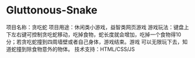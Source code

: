 # Gluttonous-Snake
项目名称：贪吃蛇
项目用途：休闲类小游戏，益智类网页游戏
游戏玩法：键盘上下左右键可控制贪吃蛇移动，吃掉食物，蛇长度就会增加，吃掉一个食物得10分；若贪吃蛇撞到四周墙壁或者自己身体，游戏结束。游戏           可以无限玩下去，知道蛇撞到除食物意外的物体。
技术支持：HTML/CSS/JS 
